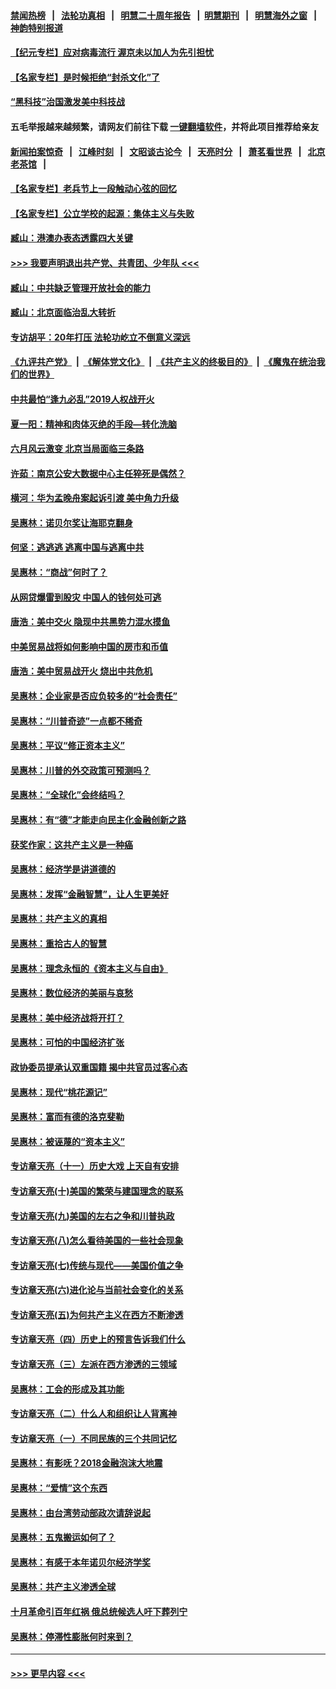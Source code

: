 #### [禁闻热榜](热点新闻.md?=0)  &nbsp;&nbsp;|&nbsp;&nbsp; [法轮功真相](https://github.com/gfw-breaker/truth/blob/master/README.md?=0) &nbsp;&nbsp;|&nbsp;&nbsp; [明慧二十周年报告](https://github.com/gfw-breaker/mh-reports/blob/master/README.md?=0) &nbsp;&nbsp;|&nbsp;&nbsp;[明慧期刊](https://github.com/gfw-breaker/mh-qikan) &nbsp;&nbsp;|&nbsp;&nbsp; [明慧海外之窗](https://github.com/gfw-breaker/mh-news/blob/master/README.md?=0) &nbsp;&nbsp;|&nbsp;&nbsp; [神韵特别报道](https://github.com/gfw-breaker/mh-news/blob/master/shenyun.md?=0)
#### [【纪元专栏】应对病毒流行 渥京未以加人为先引担忧](../pages/nsc423/n11875714.md?t=03061131) 
#### [【名家专栏】是时候拒绝“封杀文化”了](../pages/nsc423/n11814093.md?t=03061131) 
#### [“黑科技”治国激发美中科技战](../pages/nsc423/n11638056.md?t=03061131) 
#### 五毛举报越来越频繁，请网友们前往下载 [一键翻墙软件](https://github.com/gfw-breaker/ssr-accounts)，并将此项目推荐给亲友
#### [新闻拍案惊奇](https://github.com/gfw-breaker/banned-news/blob/master/pages/link4.md) &nbsp;&nbsp;|&nbsp;&nbsp; [江峰时刻](https://github.com/gfw-breaker/banned-news/blob/master/pages/link4.md) &nbsp;&nbsp;|&nbsp;&nbsp; [文昭谈古论今](https://github.com/gfw-breaker/banned-news/blob/master/pages/link4.md) &nbsp;&nbsp;|&nbsp;&nbsp; [天亮时分](https://github.com/gfw-breaker/banned-news/blob/master/pages/link4.md) &nbsp;&nbsp;|&nbsp;&nbsp; [萧茗看世界](https://github.com/gfw-breaker/banned-news/blob/master/pages/link4.md) &nbsp;&nbsp;|&nbsp;&nbsp; [北京老茶馆](https://github.com/gfw-breaker/banned-news/blob/master/pages/link4.md) &nbsp;&nbsp;|&nbsp;&nbsp; 
#### [【名家专栏】老兵节上一段触动心弦的回忆](../pages/nsc423/n11646016.md?t=03061131) 
#### [【名家专栏】公立学校的起源：集体主义与失败](../pages/nsc423/n11601833.md?t=03061131) 
#### [臧山：港澳办表态透露四大关键](../pages/nsc423/n11421628.md?t=03061131) 
#### [>>> 我要声明退出共产党、共青团、少年队 <<<](https://github.com/begood0513/goodnews/blob/master/quit/letter.md) 
#### [臧山：中共缺乏管理开放社会的能力](../pages/nsc423/n11407457.md?t=03061131) 
#### [臧山：北京面临治乱大转折](../pages/nsc423/n11406895.md?t=03061131) 
#### [专访胡平：20年打压 法轮功屹立不倒意义深远](../pages/nsc423/n11398800.md?t=03061131) 
#### [《九评共产党》](https://github.com/begood0513/9ping.md/blob/master/README.md) &nbsp;|&nbsp; [《解体党文化》](../../../../jtdwh.md/blob/master/README.md)  &nbsp;|&nbsp; [《共产主义的终极目的》](../../../../gczydzjmd.md/blob/master/README.md) &nbsp;|&nbsp; [《魔鬼在统治我们的世界》](../../../../mgztzwmdsj.md/blob/master/README.md) 
#### [中共最怕“逢九必乱”2019人权战开火](../pages/nsc423/n11385248.md?t=03061131) 
#### [夏一阳：精神和肉体灭绝的手段—转化洗脑](../pages/nsc423/n11368250.md?t=03061131) 
#### [六月风云激变 北京当局面临三条路](../pages/nsc423/n11313668.md?t=03061131) 
#### [许茹：南京公安大数据中心主任猝死是偶然？](../pages/nsc423/n11064744.md?t=03061131) 
#### [横河：华为孟晚舟案起诉引渡 美中角力升级](../pages/nsc423/n11027230.md?t=03061131) 
#### [吴惠林：诺贝尔奖让海耶克翻身](../pages/nsc423/n10890049.md?t=03061131) 
#### [何坚：逃逃逃 逃离中国与逃离中共](../pages/nsc423/n10592891.md?t=03061131) 
#### [吴惠林：“商战”何时了？](../pages/nsc423/n10573558.md?t=03061131) 
#### [从网贷爆雷到股灾 中国人的钱何处可逃](../pages/nsc423/n10572800.md?t=03061131) 
#### [唐浩：美中交火 隐现中共黑势力混水摸鱼](../pages/nsc423/n10544040.md?t=03061131) 
#### [中美贸易战将如何影响中国的房市和币值](../pages/nsc423/n10543697.md?t=03061131) 
#### [唐浩：美中贸易战开火 烧出中共危机](../pages/nsc423/n10540126.md?t=03061131) 
#### [吴惠林：企业家是否应负较多的“社会责任”](../pages/nsc423/n10535022.md?t=03061131) 
#### [吴惠林：“川普奇迹”一点都不稀奇](../pages/nsc423/n10512808.md?t=03061131) 
#### [吴惠林：平议“修正资本主义”](../pages/nsc423/n10495724.md?t=03061131) 
#### [吴惠林：川普的外交政策可预测吗？](../pages/nsc423/n10462387.md?t=03061131) 
#### [吴惠林：“全球化”会终结吗？](../pages/nsc423/n10452838.md?t=03061131) 
#### [吴惠林：有“德”才能走向民主化金融创新之路](../pages/nsc423/n10432292.md?t=03061131) 
#### [获奖作家：这共产主义是一种癌](../pages/nsc423/n10431541.md?t=03061131) 
#### [吴惠林：经济学是讲道德的](../pages/nsc423/n10398014.md?t=03061131) 
#### [吴惠林：发挥“金融智慧”，让人生更美好](../pages/nsc423/n10375019.md?t=03061131) 
#### [吴惠林：共产主义的真相](../pages/nsc423/n10351394.md?t=03061131) 
#### [吴惠林：重拾古人的智慧](../pages/nsc423/n10337691.md?t=03061131) 
#### [吴惠林：理念永恒的《资本主义与自由》](../pages/nsc423/n10316274.md?t=03061131) 
#### [吴惠林：数位经济的美丽与哀愁](../pages/nsc423/n10292946.md?t=03061131) 
#### [吴惠林：美中经济战将开打？](../pages/nsc423/n10258825.md?t=03061131) 
#### [吴惠林：可怕的中国经济扩张](../pages/nsc423/n10219147.md?t=03061131) 
#### [政协委员提承认双重国籍 揭中共官员过客心态](../pages/nsc423/n10208809.md?t=03061131) 
#### [吴惠林：现代“桃花源记”](../pages/nsc423/n10185234.md?t=03061131) 
#### [吴惠林：富而有德的洛克斐勒](../pages/nsc423/n10142264.md?t=03061131) 
#### [吴惠林：被诬蔑的“资本主义”](../pages/nsc423/n10124816.md?t=03061131) 
#### [专访章天亮（十一）历史大戏 上天自有安排](../pages/nsc423/n10094905.md?t=03061131) 
#### [专访章天亮(十)美国的繁荣与建国理念的联系](../pages/nsc423/n10094899.md?t=03061131) 
#### [专访章天亮(九)美国的左右之争和川普执政](../pages/nsc423/n10094889.md?t=03061131) 
#### [专访章天亮(八)怎么看待美国的一些社会现象](../pages/nsc423/n10094857.md?t=03061131) 
#### [专访章天亮(七)传统与现代——美国价值之争](../pages/nsc423/n10093140.md?t=03061131) 
#### [专访章天亮(六)进化论与当前社会变化的关系](../pages/nsc423/n10092036.md?t=03061131) 
#### [专访章天亮(五)为何共产主义在西方不断渗透](../pages/nsc423/n10083620.md?t=03061131) 
#### [专访章天亮（四）历史上的预言告诉我们什么](../pages/nsc423/n10083606.md?t=03061131) 
#### [专访章天亮（三）左派在西方渗透的三领域](../pages/nsc423/n10081115.md?t=03061131) 
#### [吴惠林：工会的形成及其功能](../pages/nsc423/n10080633.md?t=03061131) 
#### [专访章天亮（二）什么人和组织让人背离神](../pages/nsc423/n10076637.md?t=03061131) 
#### [专访章天亮（一）不同民族的三个共同记忆](../pages/nsc423/n10074188.md?t=03061131) 
#### [吴惠林：有影呒？2018金融泡沫大地震](../pages/nsc423/n10040534.md?t=03061131) 
#### [吴惠林：“爱情”这个东西](../pages/nsc423/n10019423.md?t=03061131) 
#### [吴惠林：由台湾劳动部政次请辞说起](../pages/nsc423/n9979679.md?t=03061131) 
#### [吴惠林：五鬼搬运如何了？](../pages/nsc423/n9925338.md?t=03061131) 
#### [吴惠林：有感于本年诺贝尔经济学奖](../pages/nsc423/n9871883.md?t=03061131) 
#### [吴惠林：共产主义渗透全球](../pages/nsc423/n9812748.md?t=03061131) 
#### [十月革命引百年红祸 俄总统候选人吁下葬列宁](../pages/nsc423/n9810182.md?t=03061131) 
#### [吴惠林：停滞性膨胀何时来到？](../pages/nsc423/n9764136.md?t=03061131) 

----
#### [ >>> 更早内容 <<< ](../indexes/nsc423-earlier.md)
